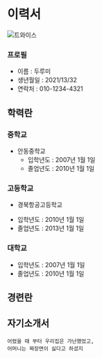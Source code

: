 # 이력서
![트와이스](https://upload.wikimedia.org/wikipedia/commons/thumb/f/f4/180717_%EC%97%B4%EB%A6%B0%EC%9D%8C%EC%95%85%ED%9A%8C_%ED%8A%B8%EC%99%80%EC%9D%B4%EC%8A%A4_02.jpg/250px-180717_%EC%97%B4%EB%A6%B0%EC%9D%8C%EC%95%85%ED%9A%8C_%ED%8A%B8%EC%99%80%EC%9D%B4%EC%8A%A4_02.jpg)
### 프로필
* 이름 : 두루미
* 생년월일 : 2021/13/32
* 연락처 : 010-1234-4321

## 학력란
### 중학교
* 안동중학교
  - 입학년도 : 2007년 1월 1일
  - 졸업년도 : 2010년 1월 1일
  
### 고등학교
 * 경북항공고등학교
 - 입학년도 : 2010년 1월 1일
 - 졸업년도 : 2013년 1월 1일
  
### 대학교
  - 입학년도 : 2007년 1월 1일
  - 졸업년도 : 2010년 1월 1일

## 경련란


## 자기소개서
```
어렸을 때 부터 우리집은 가난했었고,
어머니는 짜장면이 싫다고 하셨지
```
